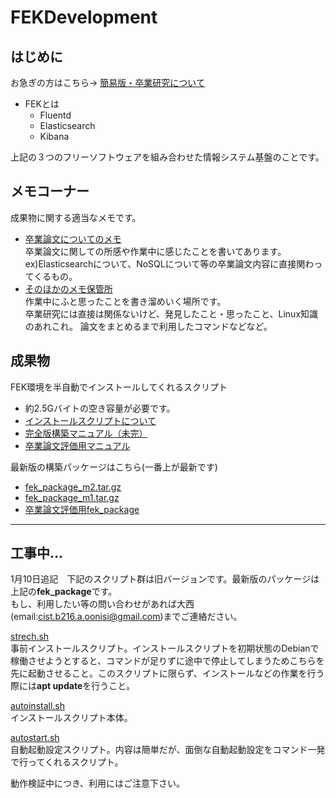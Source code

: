 # FEKDevelopment
## はじめに
お急ぎの方はこちら→
[簡易版・卒業研究について](./etc/about_sotsuron.md)
- FEKとは
  - Fluentd
  - Elasticsearch
  - Kibana  

上記の３つのフリーソフトウェアを組み合わせた情報システム基盤のことです。
## メモコーナー
成果物に関する適当なメモです。
- [卒業論文についてのメモ](./MEMO.md)  
卒業論文に関しての所感や作業中に感じたことを書いてあります。  
ex)Elasticsearchについて、NoSQLについて等の卒業論文内容に直接関わってくるもの。
- [そのほかのメモ保管所](./tech)  
作業中にふと思ったことを書き溜めいく場所です。  
卒業研究には直接は関係ないけど、発見したこと・思ったこと、Linux知識のあれこれ。
論文をまとめるまで利用したコマンドなどなど。

## 成果物  
FEK環境を半自動でインストールしてくれるスクリプト  
- 約2.5Gバイトの空き容量が必要です。  
- [インストールスクリプトについて](./About_InstallScript.md)  
- [完全版構築マニュアル（未完）](./manual.md)  
- [卒業論文評価用マニュアル](./new_manual.md)  

最新版の構築パッケージはこちら(一番上が最新です)
- [fek_package_m2.tar.gz](./fek_package_m2.tar.gz)  
- [fek_package_m1.tar.gz](./fek_package_m1.tar.gz)
- [卒業論文評価用fek_package](./fek_package.tar.gz)

---

## 工事中...

1月10日追記　下記のスクリプト群は旧バージョンです。最新版のパッケージは上記の**fek_package**です。  
もし、利用したい等の問い合わせがあれば大西(email:cist.b216.a.oonisi@gmail.com)までご連絡ださい。  

[strech.sh](./strech.sh)  
事前インストールスクリプト。インストールスクリプトを初期状態のDebianで稼働させようとすると、コマンドが足りずに途中で停止してしまうためこちらを先に起動させること。このスクリプトに限らず、インストールなどの作業を行う際には**apt update**を行うこと。  
  
[autoinstall.sh](./autoinstall.sh)  
インストールスクリプト本体。  
  
[autostart.sh](./autostart.sh)  
自動起動設定スクリプト。内容は簡単だが、面倒な自動起動設定をコマンド一発で行ってくれるスクリプト。  

動作検証中につき、利用にはご注意下さい。  
